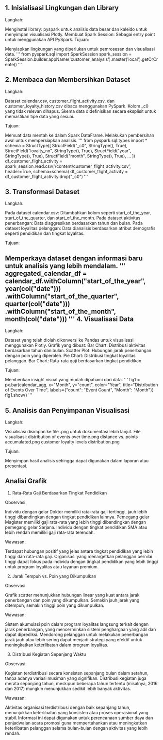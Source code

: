 **1. Inisialisasi Lingkungan dan Library**
--
Langkah:

Menginstal library: pyspark untuk analisis data besar dan kaleido untuk menyimpan visualisasi Plotly.
Membuat Spark Session: Sebagai entry point untuk menggunakan API PySpark.
Tujuan:

Menyiapkan lingkungan yang diperlukan untuk pemrosesan dan visualisasi data.
    '''
    from pyspark.sql import SparkSession
    spark_session = SparkSession.builder.appName('customer_analysis').master('local').getOrCreate()
    '''

**2. Membaca dan Membersihkan Dataset**
--
Langkah:

Dataset calendar.csv, customer_flight_activity.csv, dan customer_loyalty_history.csv dibaca menggunakan PySpark.
Kolom _c0 yang tidak relevan dihapus.
Skema data didefinisikan secara eksplisit untuk memastikan tipe data yang sesuai.

Tujuan:

Memuat data mentah ke dalam Spark DataFrame.
Melakukan pembersihan awal untuk mempersiapkan analisis.
    '''
        from pyspark.sql.types import *
        schema = StructType([
            StructField("_c0", StringType(), True),
            StructField("lovalty_no", StringType(), True),
            StructField("year", StringType(), True),
            StructField("month", StringType(), True),
            ...
        ])
        df_customer_flight_activity = spark_session.read.csv('/content/customer_flight_activity.csv', header=True, schema=schema)
        df_customer_flight_activity = df_customer_flight_activity.drop("_c0")
    '''

**3. Transformasi Dataset**
--
Langkah:

Pada dataset calendar.csv:
Ditambahkan kolom seperti start_of_the_year, start_of_the_quarter, dan start_of_the_month.
Pada dataset aktivitas penerbangan:
Data diaggresikan berdasarkan tahun dan bulan.
Pada dataset loyalitas pelanggan:
Data dianalisis berdasarkan atribut demografis seperti pendidikan dan tingkat loyalitas.

Tujuan:

Memperkaya dataset dengan informasi baru untuk analisis yang lebih mendalam.
    '''
        aggregated_calendar_df = calendar_df.withColumn("start_of_the_year", year(col("date"))) \
                                            .withColumn("start_of_the_quarter", quarter(col("date"))) \
                                            .withColumn("start_of_the_month", month(col("date")))
    '''
**4. Visualisasi Data**
--
Langkah:

Dataset yang telah diolah dikonversi ke Pandas untuk visualisasi menggunakan Plotly.
Grafik yang dibuat:
Bar Chart: Distribusi aktivitas berdasarkan tahun dan bulan.
Scatter Plot: Hubungan jarak penerbangan dengan poin yang diperoleh.
Pie Chart: Distribusi tingkat loyalitas pelanggan.
Bar Chart: Rata-rata gaji berdasarkan tingkat pendidikan.

Tujuan:

Memberikan insight visual yang mudah dipahami dari data.
    '''
        fig1 = px.bar(calendar_agg, x="Month", y="count", color="Year",
                    title="Distribution of Events Over Time",
                    labels={"count": "Event Count", "Month": "Month"})
        fig1.show()
    '''

**5. Analisis dan Penyimpanan Visualisasi**
--
Langkah:

Visualisasi disimpan ke file .png untuk dokumentasi lebih lanjut.
File visualisasi:
distribution of events over time.png
distance vs. points accumulated.png
customer loyalty levels distribution.png

Tujuan:

Menyimpan hasil analisis sehingga dapat digunakan dalam laporan atau presentasi.

**Analisi Grafik**
--
1. Rata-Rata Gaji Berdasarkan Tingkat Pendidikan

Observasi:

Individu dengan gelar Doktor memiliki rata-rata gaji tertinggi, jauh lebih tinggi dibandingkan dengan tingkat pendidikan lainnya.
Pemegang gelar Magister memiliki gaji rata-rata yang lebih tinggi dibandingkan dengan pemegang gelar Sarjana.
Individu dengan tingkat pendidikan SMA atau lebih rendah memiliki gaji rata-rata terendah.

Wawasan:

Terdapat hubungan positif yang jelas antara tingkat pendidikan yang lebih tinggi dan rata-rata gaji.
Organisasi yang menargetkan pelanggan bernilai tinggi dapat fokus pada individu dengan tingkat pendidikan yang lebih tinggi untuk program loyalitas atau layanan premium.

2. Jarak Tempuh vs. Poin yang Dikumpulkan

Observasi:

Grafik scatter menunjukkan hubungan linear yang kuat antara jarak penerbangan dan poin yang dikumpulkan.
Semakin jauh jarak yang ditempuh, semakin tinggi poin yang dikumpulkan.

Wawasan:

Sistem akumulasi poin dalam program loyalitas langsung terkait dengan jarak penerbangan, yang mencerminkan sistem penghargaan yang adil dan dapat diprediksi.
Mendorong pelanggan untuk melakukan penerbangan jarak jauh atau lebih sering dapat menjadi strategi yang efektif untuk meningkatkan keterlibatan dalam program loyalitas.

3. Distribusi Kegiatan Sepanjang Waktu

Observasi:

Kegiatan terdistribusi secara konsisten sepanjang bulan dalam setahun, tanpa adanya variasi musiman yang signifikan.
Distribusi kegiatan juga merata sepanjang tahun, meskipun beberapa tahun tertentu (misalnya, 2016 dan 2017) mungkin menunjukkan sedikit lebih banyak aktivitas.

Wawasan:

Aktivitas organisasi terdistribusi dengan baik sepanjang tahun, menunjukkan keterlibatan yang konsisten atau proses operasional yang stabil.
Informasi ini dapat digunakan untuk perencanaan sumber daya dan penjadwalan acara promosi guna mempertahankan atau meningkatkan keterlibatan pelanggan selama bulan-bulan dengan aktivitas yang lebih rendah.
